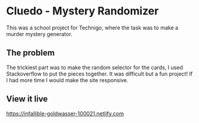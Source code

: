 # Cluedo - Mystery Randomizer

This was a school project for Technigo, where the task was to make a murder mystery generator.

## The problem

The trickiest part was to make the random selector for the cards, I used Stackoverflow to put the pieces together. It was difficult but a fun project! If I had more time I would make the site responsive.

## View it live

https://infallible-goldwasser-100021.netlify.com
